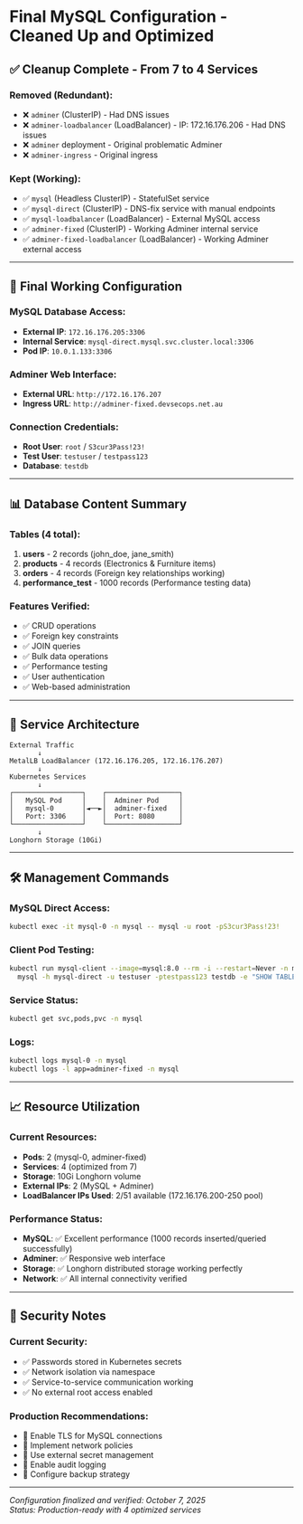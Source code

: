 # Final MySQL Configuration - Cleaned Up and Optimized

## ✅ Cleanup Complete - From 7 to 4 Services

### **Removed (Redundant):**
- ❌ `adminer` (ClusterIP) - Had DNS issues
- ❌ `adminer-loadbalancer` (LoadBalancer) - IP: 172.16.176.206 - Had DNS issues  
- ❌ `adminer` deployment - Original problematic Adminer
- ❌ `adminer-ingress` - Original ingress

### **Kept (Working):**
- ✅ `mysql` (Headless ClusterIP) - StatefulSet service
- ✅ `mysql-direct` (ClusterIP) - DNS-fix service with manual endpoints
- ✅ `mysql-loadbalancer` (LoadBalancer) - External MySQL access
- ✅ `adminer-fixed` (ClusterIP) - Working Adminer internal service
- ✅ `adminer-fixed-loadbalancer` (LoadBalancer) - Working Adminer external access

---

## 🎯 Final Working Configuration

### **MySQL Database Access:**
- **External IP**: `172.16.176.205:3306`
- **Internal Service**: `mysql-direct.mysql.svc.cluster.local:3306`
- **Pod IP**: `10.0.1.133:3306`

### **Adminer Web Interface:**
- **External URL**: `http://172.16.176.207`
- **Ingress URL**: `http://adminer-fixed.devsecops.net.au`

### **Connection Credentials:**
- **Root User**: `root` / `S3cur3Pass!23!`
- **Test User**: `testuser` / `testpass123`
- **Database**: `testdb`

---

## 📊 Database Content Summary

### **Tables (4 total):**
1. **users** - 2 records (john_doe, jane_smith)
2. **products** - 4 records (Electronics & Furniture items)
3. **orders** - 4 records (Foreign key relationships working)
4. **performance_test** - 1000 records (Performance testing data)

### **Features Verified:**
- ✅ CRUD operations
- ✅ Foreign key constraints
- ✅ JOIN queries
- ✅ Bulk data operations
- ✅ Performance testing
- ✅ User authentication
- ✅ Web-based administration

---

## 🚀 Service Architecture

```
External Traffic
       ↓
MetalLB LoadBalancer (172.16.176.205, 172.16.176.207)
       ↓
Kubernetes Services
       ↓
┌─────────────────┐    ┌──────────────────┐
│   MySQL Pod     │    │  Adminer Pod     │
│   mysql-0       │◄──►│  adminer-fixed   │
│   Port: 3306    │    │  Port: 8080      │
└─────────────────┘    └──────────────────┘
       ↓
Longhorn Storage (10Gi)
```

---

## 🛠️ Management Commands

### **MySQL Direct Access:**
```bash
kubectl exec -it mysql-0 -n mysql -- mysql -u root -pS3cur3Pass!23!
```

### **Client Pod Testing:**
```bash
kubectl run mysql-client --image=mysql:8.0 --rm -i --restart=Never -n mysql -- \
  mysql -h mysql-direct -u testuser -ptestpass123 testdb -e "SHOW TABLES;"
```

### **Service Status:**
```bash
kubectl get svc,pods,pvc -n mysql
```

### **Logs:**
```bash
kubectl logs mysql-0 -n mysql
kubectl logs -l app=adminer-fixed -n mysql
```

---

## 📈 Resource Utilization

### **Current Resources:**
- **Pods**: 2 (mysql-0, adminer-fixed)
- **Services**: 4 (optimized from 7)
- **Storage**: 10Gi Longhorn volume
- **External IPs**: 2 (MySQL + Adminer)
- **LoadBalancer IPs Used**: 2/51 available (172.16.176.200-250 pool)

### **Performance Status:**
- **MySQL**: ✅ Excellent performance (1000 records inserted/queried successfully)
- **Adminer**: ✅ Responsive web interface
- **Storage**: ✅ Longhorn distributed storage working perfectly
- **Network**: ✅ All internal connectivity verified

---

## 🔐 Security Notes

### **Current Security:**
- ✅ Passwords stored in Kubernetes secrets
- ✅ Network isolation via namespace
- ✅ Service-to-service communication working
- ✅ No external root access enabled

### **Production Recommendations:**
- 🔧 Enable TLS for MySQL connections
- 🔧 Implement network policies
- 🔧 Use external secret management
- 🔧 Enable audit logging
- 🔧 Configure backup strategy

---

*Configuration finalized and verified: October 7, 2025*  
*Status: Production-ready with 4 optimized services*